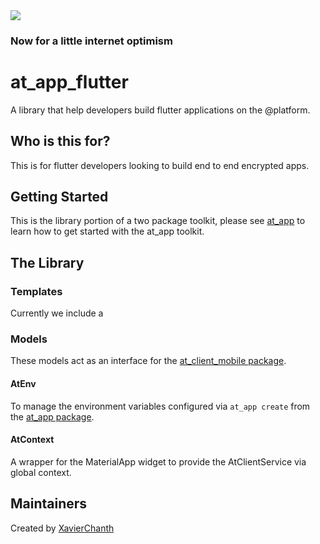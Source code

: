 <img src="https://atsign.dev/assets/img/@dev.png?sanitize=true">

### Now for a little internet optimism

# at_app_flutter

A library that help developers build flutter applications on the @platform.

## Who is this for?

This is for flutter developers looking to build end to end encrypted apps.

## Getting Started

This is the library portion of a two package toolkit, please see [at_app](https://pub.dev/packages/at_app) to learn how to get started with the at_app toolkit.

## The Library

### Templates

Currently we include a

### Models

These models act as an interface for the [at_client_mobile package](https://pub.dev/packages/at_client_mobile).

#### AtEnv

To manage the environment variables configured via `at_app create` from the [at_app package](https://pub.dev/packages/at_app).

#### AtContext

A wrapper for the MaterialApp widget to provide the AtClientService via global context.

## Maintainers

Created by [XavierChanth](https://github.com/xavierchanth)
